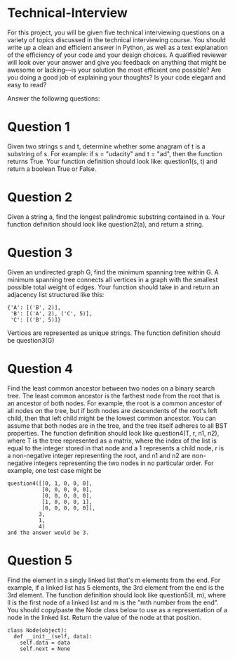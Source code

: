 # Technical-Interview

For this project, you will be given five technical interviewing questions on a variety of topics discussed in the technical interviewing course. You should write up a clean and efficient answer in Python, as well as a text explanation of the efficiency of your code and your design choices. A qualified reviewer will look over your answer and give you feedback on anything that might be awesome or lacking—is your solution the most efficient one possible? Are you doing a good job of explaining your thoughts? Is your code elegant and easy to read?

Answer the following questions:

# Question 1
Given two strings s and t, determine whether some anagram of t is a substring of s. For example: if s = "udacity" and t = "ad", then the function returns True. Your function definition should look like: question1(s, t) and return a boolean True or False.

# Question 2
Given a string a, find the longest palindromic substring contained in a. Your function definition should look like question2(a), and return a string.

# Question 3
Given an undirected graph G, find the minimum spanning tree within G. A minimum spanning tree connects all vertices in a graph with the smallest possible total weight of edges. Your function should take in and return an adjacency list structured like this:
```
{'A': [('B', 2)],
 'B': [('A', 2), ('C', 5)], 
 'C': [('B', 5)]}
```
Vertices are represented as unique strings. The function definition should be question3(G)

# Question 4
Find the least common ancestor between two nodes on a binary search tree. 
The least common ancestor is the farthest node from the root that is an ancestor of both nodes. 
For example, the root is a common ancestor of all nodes on the tree,
 but if both nodes are descendents of the root's left child, 
then that left child might be the lowest common ancestor. 
You can assume that both nodes are in the tree, and the tree itself adheres to all BST properties. 
The function definition should look like question4(T, r, n1, n2), 
where T is the tree represented as a matrix, 
where the index of the list is equal to the integer stored in that node 
and a 1 represents a child node, 
r is a non-negative integer representing the root, 
and n1 and n2 are non-negative integers representing the two nodes
 in no particular order. For example, one test case might be
```
question4([[0, 1, 0, 0, 0],
           [0, 0, 0, 0, 0],
           [0, 0, 0, 0, 0],
           [1, 0, 0, 0, 1],
           [0, 0, 0, 0, 0]],
          3,
          1,
          4)
and the answer would be 3.
```
# Question 5
Find the element in a singly linked list that's m elements from the end. For example, if a linked list has 5 elements, the 3rd element from the end is the 3rd element. The function definition should look like question5(ll, m), where ll is the first node of a linked list and m is the "mth number from the end". You should copy/paste the Node class below to use as a representation of a node in the linked list. Return the value of the node at that position.
```
class Node(object):
  def __init__(self, data):
    self.data = data
    self.next = None
```
